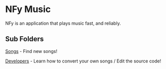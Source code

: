 # NFy Music

NFy is an application that plays music fast, and reliably.

## Sub Folders

[Songs](./songs/index.html) - Find new songs!

[Developers](./devs/index.html) - Learn how to convert your own songs / Edit the source code!